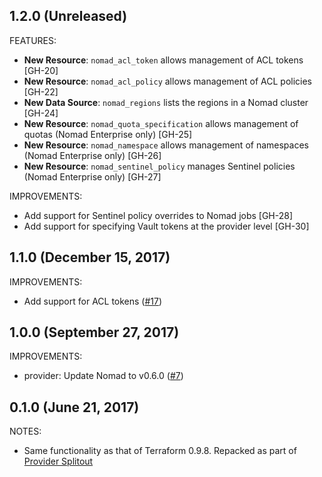 ## 1.2.0 (Unreleased)

FEATURES:

* **New Resource**: `nomad_acl_token` allows management of ACL tokens [GH-20]
* **New Resource**: `nomad_acl_policy` allows management of ACL policies [GH-22]
* **New Data Source**: `nomad_regions` lists the regions in a Nomad cluster [GH-24]
* **New Resource**: `nomad_quota_specification` allows management of quotas (Nomad Enterprise only) [GH-25]
* **New Resource**: `nomad_namespace` allows management of namespaces (Nomad Enterprise only) [GH-26]
* **New Resource**: `nomad_sentinel_policy` manages Sentinel policies (Nomad Enterprise only) [GH-27]

IMPROVEMENTS:

* Add support for Sentinel policy overrides to Nomad jobs [GH-28]
* Add support for specifying Vault tokens at the provider level [GH-30]

## 1.1.0 (December 15, 2017)

IMPROVEMENTS:

* Add support for ACL tokens ([#17](https://github.com/terraform-providers/terraform-provider-nomad/issues/17))

## 1.0.0 (September 27, 2017)

IMPROVEMENTS:

* provider: Update Nomad to v0.6.0 ([#7](https://github.com/terraform-providers/terraform-provider-nomad/issues/7))

## 0.1.0 (June 21, 2017)

NOTES:

* Same functionality as that of Terraform 0.9.8. Repacked as part of [Provider Splitout](https://www.hashicorp.com/blog/upcoming-provider-changes-in-terraform-0-10/)
